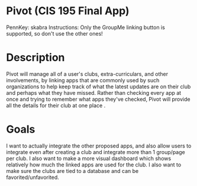 # Pivot (CIS 195 Final App)

PennKey: skabra
Instructions: Only the GroupMe linking button is supported, so don't use the other ones!


# Description
Pivot will manage all of a user's clubs, extra-curriculars, and other involvements, by linking apps that are commonly used by such organizations to help keep track of what the latest updates are on their club and perhaps what they have missed. Rather than checking every app at once and trying to remember what apps they've checked, Pivot will provide all the details for their club at one place .
# Goals
I want to actually integrate the other proposed apps, and also allow users to integrate even after creating a club and integrate more than 1 group/page per club. I also want to make a more visual dashboard which shows relatively how much the linked apps are used for the club. I also want to make sure the clubs are tied to a database and can be favorited/unfavorited. 



